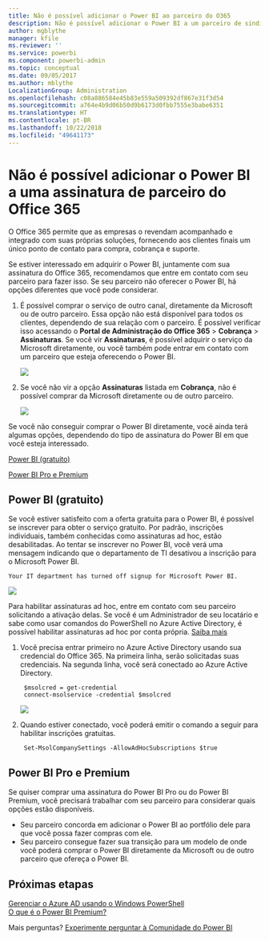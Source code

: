 ```yaml
---
title: Não é possível adicionar o Power BI ao parceiro do O365
description: Não é possível adicionar o Power BI a um parceiro de sindicalização do Office 365. O modelo de sindicalização é um modelo de compra usado pelo Office 365.
author: mgblythe
manager: kfile
ms.reviewer: ''
ms.service: powerbi
ms.component: powerbi-admin
ms.topic: conceptual
ms.date: 09/05/2017
ms.author: mblythe
LocalizationGroup: Administration
ms.openlocfilehash: c08a886584e45b83e559a509392df867e31f3d54
ms.sourcegitcommit: a764e4b9d06b50d9b6173d0fbb7555e3babe6351
ms.translationtype: HT
ms.contentlocale: pt-BR
ms.lasthandoff: 10/22/2018
ms.locfileid: "49641173"
---
```

# <a name="unable-to-add-power-bi-to-office-365-partner-subscription"></a>Não é possível adicionar o Power BI a uma assinatura de parceiro do Office 365
O Office 365 permite que as empresas o revendam acompanhado e integrado com suas próprias soluções, fornecendo aos clientes finais um único ponto de contato para compra, cobrança e suporte.

Se estiver interessado em adquirir o Power BI, juntamente com sua assinatura do Office 365, recomendamos que entre em contato com seu parceiro para fazer isso. Se seu parceiro não oferecer o Power BI, há opções diferentes que você pode considerar.

1. É possível comprar o serviço de outro canal, diretamente da Microsoft ou de outro parceiro. Essa opção não está disponível para todos os clientes, dependendo de sua relação com o parceiro. É possível verificar isso acessando o **Portal de Administração do Office 365** > **Cobrança** > **Assinaturas**. Se você vir **Assinaturas**, é possível adquirir o serviço da Microsoft diretamente, ou você também pode entrar em contato com um parceiro que esteja oferecendo o Power BI.
   
    ![](media/service-admin-syndication-partner/billingsub.png)
2. Se você não vir a opção **Assinaturas** listada em **Cobrança**, não é possível comprar da Microsoft diretamente ou de outro parceiro. 
   
   ![](media/service-admin-syndication-partner/billing.png)

Se você não conseguir comprar o Power BI diretamente, você ainda terá algumas opções, dependendo do tipo de assinatura do Power BI em que você esteja interessado.

[Power BI (gratuito)](#power-bi-free)

[Power BI Pro e Premium](#power-bi-pro-and-premium)

## <a name="power-bi-free"></a>Power BI (gratuito)
Se você estiver satisfeito com a oferta gratuita para o Power BI, é possível se inscrever para obter o serviço gratuito. Por padrão, inscrições individuais, também conhecidas como assinaturas ad hoc, estão desabilitadas. Ao tentar se inscrever no Power BI, você verá uma mensagem indicando que o departamento de TI desativou a inscrição para o Microsoft Power BI.

    Your IT department has turned off signup for Microsoft Power BI.

![](media/service-admin-syndication-partner/sorry.png)

Para habilitar assinaturas ad hoc, entre em contato com seu parceiro solicitando a ativação delas. Se você é um Administrador de seu locatário e sabe como usar comandos do PowerShell no Azure Active Directory, é possível habilitar assinaturas ad hoc por conta própria. [Saiba mais](https://technet.microsoft.com/library/jj151815.aspx)

1. Você precisa entrar primeiro no Azure Active Directory usando sua credencial do Office 365. Na primeira linha, serão solicitadas suas credenciais. Na segunda linha, você será conectado ao Azure Active Directory.
   
        $msolcred = get-credential
        connect-msolservice -credential $msolcred
   
    ![](media/service-admin-syndication-partner/aad-signin.png)
2. Quando estiver conectado, você poderá emitir o comando a seguir para habilitar inscrições gratuitas.
   
        Set-MsolCompanySettings -AllowAdHocSubscriptions $true

## <a name="power-bi-pro-and-premium"></a>Power BI Pro e Premium
Se quiser comprar uma assinatura do Power BI Pro ou do Power BI Premium, você precisará trabalhar com seu parceiro para considerar quais opções estão disponíveis.

* Seu parceiro concorda em adicionar o Power BI ao portfólio dele para que você possa fazer compras com ele.
* Seu parceiro consegue fazer sua transição para um modelo de onde você poderá comprar o Power BI diretamente da Microsoft ou de outro parceiro que ofereça o Power BI.

## <a name="next-steps"></a>Próximas etapas
[Gerenciar o Azure AD usando o Windows PowerShell](https://technet.microsoft.com/library/jj151815.aspx)  
[O que é o Power BI Premium?](service-premium.md)

Mais perguntas? [Experimente perguntar à Comunidade do Power BI](http://community.powerbi.com/)

